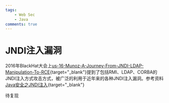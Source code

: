 ```yaml
---
tags:
    - Web Sec
    - Java
comments: true
---
```


# JNDI注入漏洞

2016年BlackHat大会上[us-16-Munoz-A-Journey-From-JNDI-LDAP-Manipulation-To-RCE](https://www.blackhat.com/docs/us-16/materials/us-16-Munoz-A-Journey-From-JNDI-LDAP-Manipulation-To-RCE.pdf){target="_blank"}提到了包括RMI、LDAP、CORBA的JNDI注入方式攻击方式，被广泛的利用于近年来的各种JNDI注入漏洞。参考资料 [Java安全之JNDI注入](https://www.cnblogs.com/nice0e3/p/13958047.html){target="_blank"}

待复现